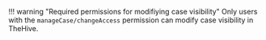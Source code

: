 !!! warning "Required permissions for modifiying case visibility"
    Only users with the `manageCase/changeAccess` permission can modify case visibility in TheHive.